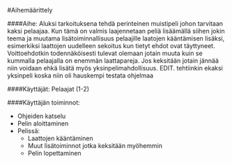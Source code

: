 ﻿#Aihemäärittely

####Aihe:
Aluksi tarkoituksena tehdä perinteinen muistipeli johon tarvitaan kaksi pelaajaa. Kun tämä on valmis laajennetaan peliä lisäämällä siihen jokin teema ja muutama lisätoiminnallisuus pelaajille laatojen kääntämisen lisäksi, esimerkiksi laattojen uudelleen sekoitus kun tietyt ehdot ovat täyttyneet. Voittoehdotkin todennäköisesti tulevat olemaan jotain muuta kuin se kummalla pelaajalla on enemmän laattapareja. Jos keksitään jotain jännää niin voidaan ehkä lisätä myös yksinpelimahdollisuus. EDIT. tehtiinkin ekaksi yksinpeli koska niin oli hauskempi testata ohjelmaa 

####Käyttäjät: 
Pelaajat (1-2)

####Käyttäjän toiminnot:
- Ohjeiden katselu
- Pelin aloittaminen
- Pelissä:  
  - Laattojen kääntäminen
  - Muut lisätoiminnot jotka keksitään myöhemmin
  - Pelin lopettaminen